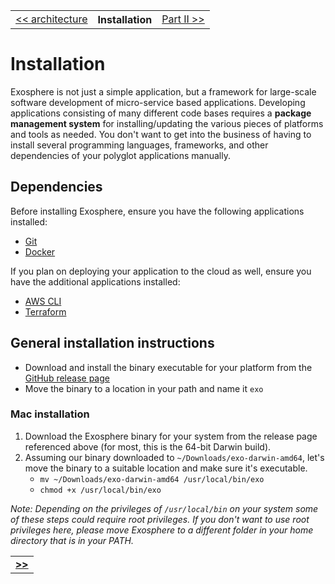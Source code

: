 <table>
  <tr>
    <td><a href="02_architecture.md">&lt;&lt; architecture</a></td>
    <th>Installation</th>
    <td><a href="../part_2/readme.md">Part II &gt;&gt;</a></td>
  </tr>
</table>


# Installation

Exosphere is not just a simple application,
but a framework for large-scale software development of micro-service based applications.
Developing applications consisting of many different code bases requires
a __package management system__ for installing/updating the various pieces of platforms and tools as needed.
  You don't want to get into the business of having to install several programming languages,
  frameworks, and other dependencies of your polyglot applications manually.

## Dependencies

Before installing Exosphere, ensure you have the following applications installed:
 * [Git](https://git-scm.com)
 * [Docker](https://www.docker.com)

If you plan on deploying your application to the cloud as well, ensure you have the additional applications installed:
 * [AWS CLI](https://aws.amazon.com/cli/)
 * [Terraform](https://www.terraform.io/)

## General installation instructions

* Download and install the binary executable for your platform from the
[GitHub release page](https://github.com/Originate/exosphere/releases/latest)
* Move the binary to a location in your path and name it `exo`

### Mac installation

1. Download the Exosphere binary for your system from the release page referenced above
   (for most, this is the 64-bit Darwin build).
2. Assuming our binary downloaded to `~/Downloads/exo-darwin-amd64`,
let's move the binary to a suitable location and make sure it's executable.
   * `mv ~/Downloads/exo-darwin-amd64 /usr/local/bin/exo`
   * `chmod +x /usr/local/bin/exo`

_Note:
Depending on the privileges of `/usr/local/bin` on your system
some of these steps could require root privileges.
If you don't want to use root privileges here,
please move Exosphere to a different folder in your home directory that is in your PATH._


<table>
  <tr>
    <td><a href="../part_2/readme.md"><b>&gt;&gt;</b></td>
  </tr>
</table>
